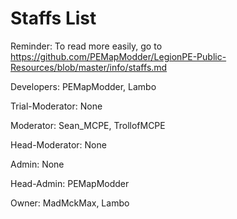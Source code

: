 Staffs List
===
Reminder: To read more easily, go to https://github.com/PEMapModder/LegionPE-Public-Resources/blob/master/info/staffs.md

Developers: PEMapModder, Lambo

Trial-Moderator: None

Moderator: Sean_MCPE, TrollofMCPE

Head-Moderator: None

Admin: None

Head-Admin: PEMapModder

Owner: MadMckMax, Lambo
